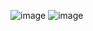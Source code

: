 ![image](https://user-images.githubusercontent.com/97237728/174287524-2ed95d85-1167-4947-a06f-097001d8ba8e.png)
![image](https://user-images.githubusercontent.com/97237728/174287702-aefa3552-a4b6-4c28-b17a-f28f12718b23.png)
